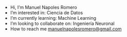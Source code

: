-  Hi, I’m Manuel Napoles Romero
-  I’m interested in: Ciencia de Datos
-  I’m currently learning: Machine Learning
-  I’m looking to collaborate on: Ingeniería Neuronal
-  How to reach me manuelnapolesromero@gmail.com
